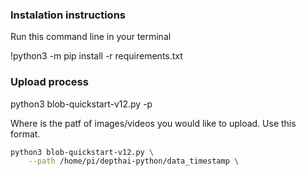 ### Instalation instructions

Run this command line in your terminal

!python3 -m pip install -r requirements.txt

### Upload process

python3 blob-quickstart-v12.py -p <path>

Where <path> is the patf of images/videos you would like to upload. Use this format.

```bash
python3 blob-quickstart-v12.py \
    --path /home/pi/depthai-python/data_timestamp \
```

